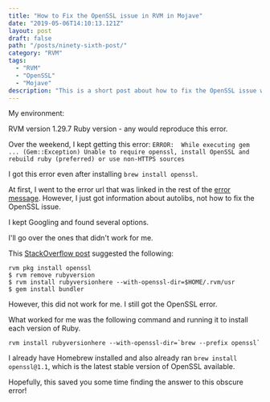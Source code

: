 ```yaml
---
title: "How to Fix the OpenSSL issue in RVM in Mojave"
date: "2019-05-06T14:10:13.121Z"
layout: post
draft: false
path: "/posts/ninety-sixth-post/"
category: "RVM"
tags:
  - "RVM"
  - "OpenSSL"
  - "Mojave"
description: "This is a short post about how to fix the OpenSSL issue with installing Ruby versions."
---
```

My environment: 

RVM version 1.29.7
Ruby version - any would reproduce this error. 

Over the weekend, I kept getting this error: 
`ERROR:  While executing gem ... (Gem::Exception) Unable to require openssl, install OpenSSL and rebuild ruby (preferred) or use non-HTTPS sources`

I got this error even after installing `brew install openssl`.

At first, I went to the error url that was linked in the rest of the [error message](https://rvm.io/rvm/autolibs). However, I just got information about autolibs, not how to fix the OpenSSL issue. 

I kept Googling and found several options. 

I'll go over the ones that didn't work for me. 

This [StackOverflow post](https://stackoverflow.com/questions/15511943/troubles-with-rvm-and-openssl) suggested the following: 
```
rvm pkg install openssl
$ rvm remove rubyversion
$ rvm install rubyversionhere --with-openssl-dir=$HOME/.rvm/usr
$ gem install bundler
```

However, this did not work for me. I still got the OpenSSL error. 

What worked for me was the following command and running it to install each version of Ruby. 

``` 
rvm install rubyversionhere --with-openssl-dir=`brew --prefix openssl`
```

I already have Homebrew installed and also already ran `brew install openssl@1.1`, which is the latest stable version of OpenSSL available. 

Hopefully, this saved you some time finding the answer to this obscure error! 

